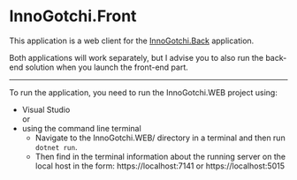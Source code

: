 # InnoGotchi.Front


This application is a web client for the [InnoGotchi.Back](https://github.com/IlyaBuryn/InnoGotchi.Back) application.

Both applications will work separately, but I advise you to also run the back-end solution when you launch the front-end part.

____

To run the application, you need to run the InnoGotchi.WEB project using:
* Visual Studio  
or 
* using the command line terminal
	* Navigate to the InnoGotchi.WEB/ directory in a terminal and then run `dotnet run`.
	* Then find in the terminal information about the running server on the local host in the form: https://localhost:7141 or https://localhost:5015
